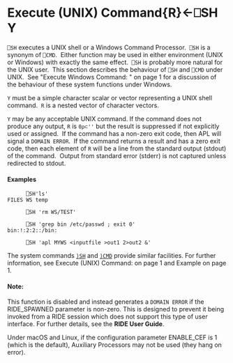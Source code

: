 




<h1 class="heading"><span class="name">Execute (UNIX) Command</span><span class="command">{R}←⎕SH Y</span></h1>

`⎕SH` executes a UNIX shell or a Windows Command Processor.  `⎕SH` is a synonym of `⎕CMD`.  Either function may be used in either environment (UNIX or Windows) with exactly the same effect.  `⎕SH` is probably more natural for the UNIX user.  This section describes the behaviour of `⎕SH` and `⎕CMD` under UNIX.  See "Execute Windows Command: " on page 1 for a discussion of the behaviour of these system functions under Windows.



`Y` must be a simple character scalar or vector representing a UNIX shell command.  `R` is a nested vector of character vectors.


`Y` may be any acceptable UNIX command. If the command does not produce any output, `R` is `0⍴⊂''` but the result is suppressed if not explicitly used or assigned.  If the command has a non-zero exit code, then APL will signal a `DOMAIN ERROR`.  If the command returns a result and has a zero exit code, then each element of `R` will be a line from the standard output (stdout) of the command.  Output from standard error (stderr) is not captured unless redirected to stdout.

#### Examples
```apl
      ⎕SH'ls'
FILES WS temp
 
      ⎕SH 'rm WS/TEST'
 
      ⎕SH 'grep bin /etc/passwd ; exit 0'
bin:!:2:2::/bin:
 
      ⎕SH 'apl MYWS <inputfile >out1 2>out2 &'
```


The system commands [`)SH`](../../../../system-commands/system-commands-a-z/sh.md) and [`)CMD`](../../../../system-commands/system-commands-a-z/cmd.md) provide similar facilities. For further information, see Execute (UNIX) Command:  on page 1 and Example on page 1.

#### Note:


This function is disabled and instead generates a `DOMAIN ERROR` if the RIDE_SPAWNED parameter is non-zero. This is designed to prevent it being invoked from a RIDE session which does not support this type of user interface. For further details, see the **RIDE User Guide**.


Under macOS and Linux, if the configuration parameter ENABLE_CEF is 1 (which is the default), Auxiliary Processors may not be used (they hang on error).


